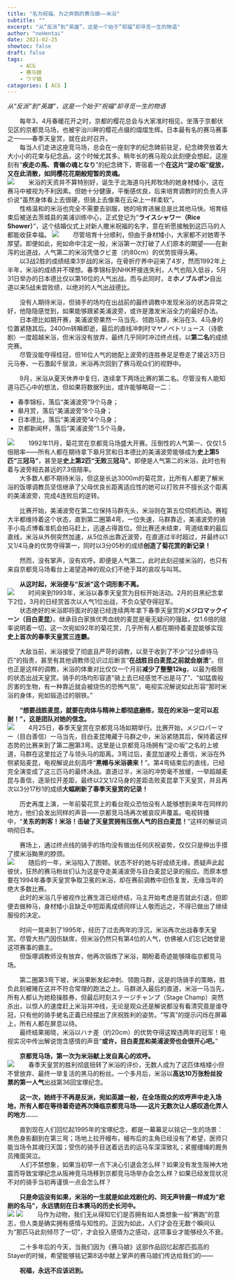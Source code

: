 ```yaml
---
title: "名为祝福、为之奔跑的赛马娘——米浴"
subtitle: ""
excerpt: "从“反派”到“英雄”，这是一个始于“祝福”却寻觅一生的物语"
author: "noHentai"
date: 2021-02-25
showtoc: false
draft: false
tags:
    - ACG
    - 赛马娘
    - ウマ娘
catagories: [ ACG ]
---
```

*从“反派”到“英雄”，这是一个始于“祝福”却寻觅一生的物语*  

&emsp;&emsp;每年3、4月春暖花开之时，京都的樱花总会与大家准时相见，坐落于京都伏见区的京都竞马场，也被宇治川畔的樱花点缀的熠熠生辉。日本最有名的赛马赛事之一——春季天皇赏，就在此时召开。  
&emsp;&emsp;每当人们走进这座竞马场，总会在一座刻字的纪念碑前驻足，纪念碑旁放着大大小小的花束与纪念品，这个时候尤其多。稍年长的赛马观众此刻便会想起，这座刻有“**疾走の馬、青嶺の魂となり**”的纪念碑下，寄宿着一个**在这片“淀の坂”绽放，又在此消散，如同樱花花期般短暂的灵魂。**  
![](https://img.nohentai.xyz/posts/acg/2021-2-25-RiceShower/1.jpg)
&emsp;&emsp;米浴的天资并不算特别好，诞生于北海道乌托邦牧场的她身材矮小，这在赛马中被视为不利因素。但她十分健康，平衡感优良，后来培育调教时的负责人评价说“虽然身体看上去很硬，但骑上去像乘在云朵上一样柔软”。  
&emsp;&emsp;性格温和的米浴也完全不需要去驯服，她的培育进展总是比其他马快。培育结束后被送去茨城县的美浦训练中心，正式登记为“**ライスシャワー（Rice Shower）**”，这个结婚仪式上对新人撒米祝福的名字，意在祈愿接触到这匹马的人都能收获幸福。
![](https://img.nohentai.xyz/posts/acg/2021-2-25-RiceShower/2.png)
&emsp;&emsp;尽管培育十分顺利，但由于身材矮小，大家都不对她寄予厚望。即便如此，宛如命中注定一般，米浴第一次打破了人们原本的期望——在新泻的出道战，人气第二的米浴凭借クビ差（约80cm）的优势拔得头筹。  
&emsp;&emsp;以3战2胜的成绩结束3岁战的米浴，在骨折疗养中迎来了4岁，然而1992年上半年，米浴的成绩并不理想。春季锦标到NHK杯接连失利，人气也陷入低谷，5月31日举办的日本德比仅以第16位的人气出战。而与此同时，**ミホノブルボン**自出道以来5战未尝败绩，以绝对的人气出战德比。  

&emsp;&emsp;没有人期待米浴，但骑手的场均在出战前的最终调教中发现米浴的状态异常之好，他隐隐感觉到，如果能够跟紧美浦波旁，或许是激发米浴全力的最好办法。  
&emsp;&emsp;日本德比如期开赛，美浦波旁果然一马当先、领跑马群，米浴在3、4马身的位置紧随其后。2400m转瞬即逝，最后的直线冲刺时マヤノペトリュース（诗歌剧）一度超越米浴，但米浴没有放弃，最终几乎同时冲过终点线，以**第二名**的成绩完赛。  
&emsp;&emsp;尽管没能夺得桂冠，但16位人气的她配上波旁的连胜券足足卷走了接近3万日元马券，一石激起千层浪，米浴再次回到了赛马观众们的视野中。  

&emsp;&emsp;9月，米浴从夏天休养中复归，连续拿下两场比赛的第二名。尽管没有人能知道马匹心中的想法，但如果将数据列出，或许能够略窥一二：  

- 春季锦标，落后“美浦波旁”9个马身；
- 皋月赏，落后“美浦波旁”8个马身；
- 日本德比，落后“美浦波旁”4个马身；
- 京都新闻杯，落后“美浦波旁”1.5个马身。

![](https://img.nohentai.xyz/posts/acg/2021-2-25-RiceShower/3.png)
&emsp;&emsp;1992年11月，菊花赏在京都竞马场盛大开赛。压倒性的人气第一、仅仅1.5倍赔率——所有人都在期待拿下皋月赏和日本德比的美浦波旁能够成为**史上第5匹“三冠马”**，甚至是**史上第2匹“无败三冠马”**。即便是人气第二的米浴，此时也有着与波旁相去甚远的7.3倍赔率。  
&emsp;&emsp;大多数人都不期待米浴，但这是长达3000m的菊花赏，比所有人都更了解米浴的饭塚调教员坚信继承了父母优良长距离适应性的她可以打败并不擅长这个距离的美浦波旁，完成4连败后的逆转。  

&emsp;&emsp;比赛开始，美浦波旁在第二位保持马群先头，米浴则在第五位伺机而动。赛程大半都维持着这个状态，直到第二圈第4弯，一位失速，马群靠近，美浦波旁的骑手小岛贞博看准机会拍马赶上，迅速占得首位。但比赛还未结束，弯道结束的最后直线，米浴从外侧突然加速，从5位杀出靠近波旁，在直道过半时超过，并最终以1又1/4马身的优势夺得第一，同时以3分05秒的成绩**创造了菊花赏的新记录！**  

&emsp;&emsp;然而，没有掌声，没有欢呼。即便是人气第二，此时此刻迎接米浴的，也只有来自京都竞马场看台上渴望造神的观众们不绝于耳的哀叹与叫骂。  

&emsp;&emsp;**从这时起，米浴便与“反派”这个词形影不离。**  
![](https://img.nohentai.xyz/posts/acg/2021-2-25-RiceShower/4.png)
&emsp;&emsp;时间来到1993年，米浴以春季天皇赏为目标开始活动。2月的目黑纪念拿下2位，3月的日经赏首次以人气1位出战，不负众望夺得冠军。  
&emsp;&emsp;状态绝好的米浴即将面对的是已经连续两年拿下春季天皇赏的**メジロマックイーン（目白麦昆）**。继承目白家族优秀血统的麦昆是毫无疑问的强敌，仅1.6倍的赔率说明着一切，这一次宛如92年的菊花赏，几乎所有人都在期待着麦昆能够实现**史上首次的春季天皇赏三连霸。**  

&emsp;&emsp;大敌当前，米浴接受了彻底且严苛的调教，以至于收到了不少“过分虐待马匹”的指责，甚至有其他调教师见识过后断言“**在战胜目白麦昆之前就会崩溃**”。但也正是这样的调教，米浴的体重对比仅仅一个月前**减少了整整12kg**，以最为极限的状态出战天皇赏。骑手的场均形容道“骑上去已经感觉不出是马了”、“如猛兽般厉害的生物，有一种靠近就会被烧伤的恐怖气氛”，电视实况解说如此形容“那时米浴的身体，宛如锻造过的钢铁。”  

&emsp;&emsp;**“想要战胜麦昆，就要在肉体与精神上都彻底磨练，现在的米浴一定可以忍耐！”，这是团队对她的信念。**   
![](https://img.nohentai.xyz/posts/acg/2021-2-25-RiceShower/5.png)
&emsp;&emsp;4月25日，春季天皇赏在京都竞马场如期举行。比赛开始，メジロパーマー（目白善信）一马当先，目白麦昆掩藏于马群之中，米浴紧随其后，保持着这样态势的比赛来到了第二圈第3弯。这里是让京都竞马场拥有“淀の坂”之名的上坡道，马群在这里拉近了与领头马的距离。3弯过后，麦昆加速咬上善信，米浴在外侧紧贴麦昆，电视解说此刻高呼“**黑帽与米浴袭来！**”。第4弯结束后的直线，已经完全演变成了这三匹马的最终决战。直道过半，米浴的冲势毫不放缓，一举超越麦昆与善信，逐渐拉开差距，最终以2又1/2马身的差距击败麦昆拿下天皇赏，并且再次以3分17秒1的成绩**大幅刷新了春季天皇赏的记录！**  

&emsp;&emsp;历史再度上演，一年前菊花赏上的看台观众恐怕没有人能够想到来年在同样的地方，他们会发出同样的声音——京都竞马场再次被哀叹声覆盖。电视转播中，“**关东的刺客！米浴！击破了天皇赏拥有压倒人气的目白麦昆！**”这样的解说词响彻日本。  

&emsp;&emsp;赛场上，通过终点线的骑手的场均没有做出任何庆祝姿势，仅仅只是伸出手摸了摸米浴黝黑的脖颈。  
![](https://img.nohentai.xyz/posts/acg/2021-2-25-RiceShower/6.png)
&emsp;&emsp;随后的一年，米浴陷入了困顿。状态不好的她与好成绩无缘，质疑声此起彼伏，狂热的赛马粉丝们认为这是夺走美浦波旁与目白麦昆记录的报应。而原本想要在1994年春季天皇赏争取卫冕的米浴，却在赛前调教中旧伤复发，无缘当年的绝大多数比赛。  
&emsp;&emsp;此时的米浴几乎被视作比赛生涯已经终结，马主开始考虑是否就此引退，但即便去做种马，身材矮小且缺乏中短距离成绩同样让人敬而远之，不得已做出了继续服役的决定。  

&emsp;&emsp;时间一晃来到了1995年，经历了过去两年的浮沉，米浴再次出战春季天皇赏。尽管大热门因伤缺席，但米浴仍然只有第4位的人气，仿佛被人们忘记她曾是这项赛事的霸主。  
&emsp;&emsp;但饭塚调教师没有放弃，他再次锻炼了米浴，期盼着奇迹能够降临京都竞马场。  

&emsp;&emsp;第二圈第3弯下坡，米浴果断发起冲刺、领跑马群，这是的场骑手的策略，胜负此刻被赌在这并不符合常理的跑法之上。马群进入最后的直道，米浴一马当先，所有人都认为她稳操胜券，但最后时刻ステージチャンプ（Stage Champ）突然杀出，以惊人的速度赶上米浴并冲线，无论是观众还是解说都没有看清究竟是谁夺冠，只有他的骑手蛯名正義已经摆出了庆祝胜利的姿势。“写真”的提示闪烁在屏幕上，所有人都在屏息以待。  
&emsp;&emsp;最终结果揭晓，米浴以ハナ差（约20cm）的优势夺得这暌违两年的冠军！电视实况中传出解说饱含感情的声音“**或许，目白麦昆和美浦波旁也会很开心吧。**”  

&emsp;&emsp;**京都竞马场，第一次为米浴献上发自真心的欢呼。**  
![](https://img.nohentai.xyz/posts/acg/2021-2-25-RiceShower/7.png)
&emsp;&emsp;春季天皇赏的胜利彻底扭转了米浴的评价，无数人成为了这匹体格矮小但不曾放弃、最终一举复活的黑马的粉丝。一个多月后，米浴以**高达10万张粉丝投票的第一人气**出战第36回宝塚纪念。  

&emsp;&emsp;**这一次，她终于不再是反派，宛如英雄一般，在全场观众的欢呼声中走入场地，所有人都在等待着奇迹再次降临京都竞马场——这片无数次让人感叹造化弄人的地方……**  

&emsp;&emsp;直到现在人们回忆起1995年的宝塚纪念，都是一幕幕足以铭记一生的场景：黑色身影翻到在第三弯；场地上拉开幔布，幔布后的主角已经没有了希望，医师只能当场令其魂归天国；受伤的骑手目送着远去的运马车深深致礼；紧握缰绳的厩务员掩面哭泣。  
&emsp;&emsp;人们不禁想象，如果当初早一点下决心引退会怎么样？如果没有发生阪神大地震而导致宝塚纪念从阪神竞马场移到京都竞马场举办会怎么样？如果已经发现状况不对的骑手当初再谨慎一点会怎么样？    

&emsp;&emsp;**只是命运没有如果，米浴的一生就是如此戏剧化的、同无声铃鹿一样成为“悲剧的名马”，永远镌刻在日本赛马的历史长河中。**  
![](https://img.nohentai.xyz/posts/acg/2021-2-25-RiceShower/8.png)
![](https://img.nohentai.xyz/posts/acg/2021-2-25-RiceShower/9.png)
&emsp;&emsp;马作为动物，我们无从得知它们是否拥有如人类想象一般“赛跑”的意志，但人类是确实拥有感情与知性的。正因为如此，人们才会在无数个瞬间认为“那匹马此刻倾尽了一切”，才会投入感情为之感动，这项事业才能够经久不衰。  

&emsp;&emsp;二十多年后的今天，当我们因为《赛马娘》这部作品回忆起那匹孤高的Stayer的时候，希望能够铭记第8话中献上掌声的赛马娘们传达给我们的——  

&emsp;&emsp;**祝福，永远不应该迟到。**